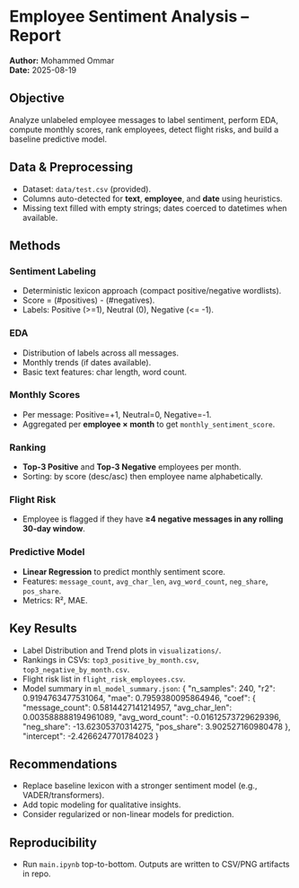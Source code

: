 # Employee Sentiment Analysis – Report

**Author:** Mohammed Ommar  
**Date:** 2025-08-19

## Objective
Analyze unlabeled employee messages to label sentiment, perform EDA, compute monthly scores, rank employees, detect flight risks, and build a baseline predictive model.

## Data & Preprocessing
- Dataset: `data/test.csv` (provided).  
- Columns auto-detected for **text**, **employee**, and **date** using heuristics.  
- Missing text filled with empty strings; dates coerced to datetimes when available.

## Methods
### Sentiment Labeling
- Deterministic lexicon approach (compact positive/negative wordlists).  
- Score = (#positives) - (#negatives).  
- Labels: Positive (>=1), Neutral (0), Negative (<= -1).

### EDA
- Distribution of labels across all messages.  
- Monthly trends (if dates available).  
- Basic text features: char length, word count.

### Monthly Scores
- Per message: Positive=+1, Neutral=0, Negative=-1.  
- Aggregated per **employee × month** to get `monthly_sentiment_score`.

### Ranking
- **Top-3 Positive** and **Top-3 Negative** employees per month.  
- Sorting: by score (desc/asc) then employee name alphabetically.

### Flight Risk
- Employee is flagged if they have **≥4 negative messages in any rolling 30-day window**.

### Predictive Model
- **Linear Regression** to predict monthly sentiment score.  
- Features: `message_count`, `avg_char_len`, `avg_word_count`, `neg_share`, `pos_share`.  
- Metrics: R², MAE.

## Key Results
- Label Distribution and Trend plots in `visualizations/`.  
- Rankings in CSVs: `top3_positive_by_month.csv`, `top3_negative_by_month.csv`.  
- Flight risk list in `flight_risk_employees.csv`.  
- Model summary in `ml_model_summary.json`: {
  "n_samples": 240,
  "r2": 0.9194763477531064,
  "mae": 0.7959380095864946,
  "coef": {
    "message_count": 0.5814427141214957,
    "avg_char_len": 0.003588888194961089,
    "avg_word_count": -0.01612573729629396,
    "neg_share": -13.62305370314275,
    "pos_share": 3.902527160980478
  },
  "intercept": -2.4266247701784023
}

## Recommendations
- Replace baseline lexicon with a stronger sentiment model (e.g., VADER/transformers).  
- Add topic modeling for qualitative insights.  
- Consider regularized or non-linear models for prediction.

## Reproducibility
- Run `main.ipynb` top-to-bottom. Outputs are written to CSV/PNG artifacts in repo.
